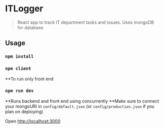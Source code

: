 # ITLogger

> React app to track IT department tasks and issues. Uses mongoDB for database

## Usage

### `npm install`

### `npm client`
**To run only front end

### `npm run dev`
**Runs backend and front end using concurrently
**Make sure to connect your mongoURI in `config/default.json` (or `config/production.json` if you plan on deploying)

Open [http://localhost:3000](http://localhost:3000)
